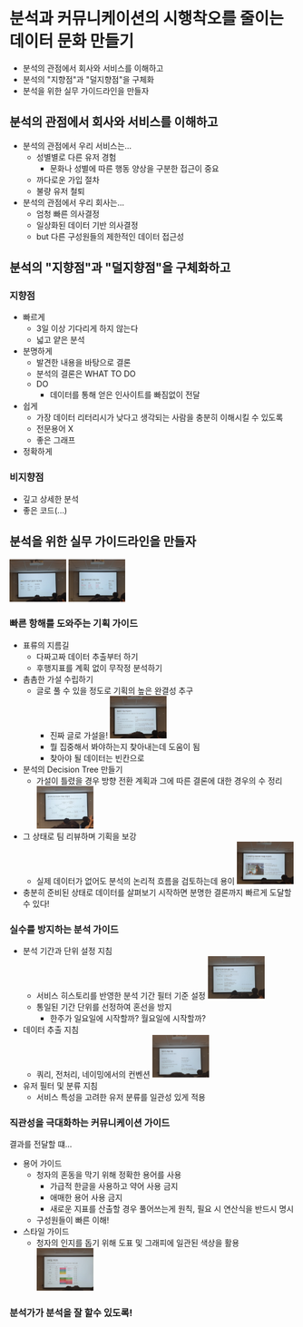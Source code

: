 <style>
img {
width: 100px
}
</style>
# 분석과 커뮤니케이션의 시행착오를 줄이는 데이터 문화 만들기
* 분석의 관점에서 회사와 서비스를 이해하고
* 분석의 "지향점"과 "덜지향점"을 구체화
* 분석을 위한 실무 가이드라인을 만들자

## 분석의 관점에서 회사와 서비스를 이해하고
* 분석의 관점에서 우리 서비스는...
  * 성별별로 다른 유저 경험
    * 문화나 성별에 따른 행동 양상을 구분한 접근이 중요
  * 까다로운 가입 절차
  * 불량 유저 철퇴
* 분석의 관점에서 우리 회사는...
  * 엄청 빠른 의사결정
  * 일상화된 데이터 기반 의사결정
  * but 다른 구성원들의 제한적인 데이터 접근성

## 분석의 "지향점"과 "덜지향점"을 구체화하고
### 지향점
* 빠르게
  * 3일 이상 기다리게 하지 않는다
  * 넓고 얕은 분석
* 분명하게
  * 발견한 내용을 바탕으로 결론
  * 분석의 결론은 WHAT TO DO
  * DO
    * 데이터를 통해 얻은 인사이트를 빠짐없이 전달
* 쉽게
  * 가장 데이터 리터리시가 낮다고 생각되는 사람을 충분히 이해시킬 수 있도록
  * 전문용어 X
  * 좋은 그래프
* 정확하게
### 비지향점
* 깊고 상세한 분석
* 좋은 코드(...)

## 분석을 위한 실무 가이드라인을 만들자
![1](./static/20191019_155700.jpg)
![2](./static/20191019_155719.jpg)
### 빠른 항해를 도와주는 기획 가이드
* 표류의 지름길
  * 다짜고짜 데이터 추출부터 하기
  * 후행지표를 계획 없이 무작정 분석하기
* 촘촘한 가설 수립하기
  * 글로 풀 수 있을 정도로 기획의 높은 완결성 추구
    * 진짜 글로 가설을!
    ![3](./static/20191019_160131.jpg)
    * 뭘 집중해서 봐야하는지 찾아내는데 도움이 됨
    * 찾아야 될 데이터는 빈칸으로
* 분석의 Decision Tree 만들기
  * 가설이 틀렸을 경우 방향 전환 계획과 그에 따른 결론에 대한 경우의 수 정리
  ![4](./static/20191019_160232.jpg)
* 그 상태로 팀 리뷰하며 기획을 보강
  * 실제 데이터가 없어도 분석의 논리적 흐름을 검토하는데 용이
  ![5](./static/20191019_160342.jpg)
* 충분히 준비된 상태로 데이터를 살펴보기 시작하면 분명한 결론까지 빠르게 도달할 수 있다!

### 실수를 방지하는 분석 가이드
* 분석 기간과 단위 설정 지침
  * 서비스 히스토리를 반영한 분석 기간 필터 기준 설정
  ![6](./static/20191019_160602.jpg)
  * 통일된 기간 단위를 선정하여 혼선을 방지
    * 한주가 일요일에 시작할까? 월요일에 시작할까?
* 데이터 추출 지침
  * 쿼리, 전처리, 네이밍에서의 컨벤션
  ![7](./static/20191019_160836.jpg)
* 유저 필터 및 분류 지침
  * 서비스 특성을 고려한 유저 분류를 일관성 있게 적용
### 직관성을 극대화하는 커뮤니케이션 가이드
결과를 전달할 떄...
* 용어 가이드
  * 청자의 혼동을 막기 위해 정확한 용어를 사용
    * 가급적 한글을 사용하고 약어 사용 금지
    * 애매한 용어 사용 금지
    * 새로운 지표를 산출할 경우 풀어쓰는게 원칙, 필요 시 연산식을 반드시 명시
  * 구성원들이 빠른 이해!
* 스타일 가이드
  * 청자의 인지를 돕기 위해 도표 및 그래피에 일관된 색상을 활용
  ![8](./static/20191019_161455.jpg)
  
### 분석가가 분석을 잘 할수 있도록!